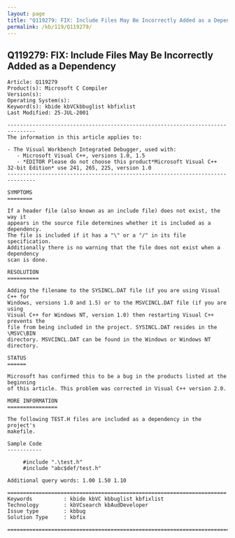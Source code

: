 ```yaml
---
layout: page
title: "Q119279: FIX: Include Files May Be Incorrectly Added as a Dependency"
permalink: /kb/119/Q119279/
---
```


## Q119279: FIX: Include Files May Be Incorrectly Added as a Dependency

	Article: Q119279
	Product(s): Microsoft C Compiler
	Version(s): 
	Operating System(s): 
	Keyword(s): kbide kbVCkbbuglist kbfixlist
	Last Modified: 25-JUL-2001
	
	-------------------------------------------------------------------------------
	The information in this article applies to:
	
	- The Visual Workbench Integrated Debugger, used with:
	   - Microsoft Visual C++, versions 1.0, 1.5 
	   - *EDITOR Please do not choose this product*Microsoft Visual C++ 32-bit Edition* use 241, 265, 225, version 1.0 
	-------------------------------------------------------------------------------
	
	SYMPTOMS
	========
	
	If a header file (also known as an include file) does not exist, the way it
	appears in the source file determines whether it is included as a dependency.
	The file is included if it has a "\" or a "/" in its file specification.
	Additionally there is no warning that the file does not exist when a dependency
	scan is done.
	
	RESOLUTION
	==========
	
	Adding the filename to the SYSINCL.DAT file (if you are using Visual C++ for
	Windows, versions 1.0 and 1.5) or to the MSVCINCL.DAT file (if you are using
	Visual C++ for Windows NT, version 1.0) then restarting Visual C++ prevents the
	file from being included in the project. SYSINCL.DAT resides in the \MSVC\BIN
	directory. MSVCINCL.DAT can be found in the Windows or Windows NT directory.
	
	STATUS
	======
	
	Microsoft has confirmed this to be a bug in the products listed at the beginning
	of this article. This problem was corrected in Visual C++ version 2.0.
	
	MORE INFORMATION
	================
	
	The following TEST.H files are included as a dependency in the project's
	makefile.
	
	Sample Code
	-----------
	
	     #include ".\test.h"
	     #include "abc$def/test.h"
	
	Additional query words: 1.00 1.50 1.10
	
	======================================================================
	Keywords          : kbide kbVC kbbuglist kbfixlist
	Technology        : kbVCsearch kbAudDeveloper
	Issue type        : kbbug
	Solution Type     : kbfix
	
	=============================================================================
	
